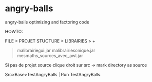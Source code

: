 # angry-balls
angry-balls optimizing and factoring code


HOWTO:

FILE > PROJET STUCTURE > LIBRAIRIES > + 
> malibrairiegui.jar 
> malibrairiesonique.jar
> mesmaths_sources_avec_awt.jar

Si pas de projet source
clique droit sur src -> mark directory as source 

Src>Base>TestAngryBalls | Run TestAngryBalls
